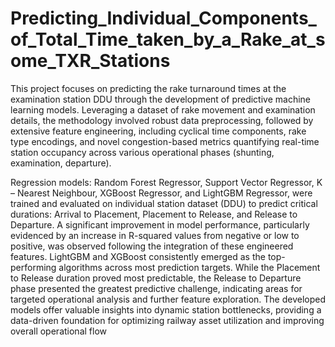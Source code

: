 # Predicting_Individual_Components_of_Total_Time_taken_by_a_Rake_at_some_TXR_Stations


This project focuses on predicting the rake turnaround times at the examination station DDU through the development of predictive machine learning models. Leveraging a dataset of rake movement and examination details, the methodology involved robust data preprocessing, followed by extensive feature engineering, including cyclical time components, rake type encodings, and novel congestion-based metrics quantifying real-time station occupancy across various operational phases (shunting, examination, departure).

Regression models: Random Forest Regressor, Support Vector Regressor, K – Nearest Neighbour, XGBoost Regressor, and LightGBM Regressor, were trained and evaluated on individual station dataset (DDU) to predict critical durations: Arrival to Placement, Placement to Release, and Release to Departure. A significant improvement in model performance, particularly evidenced by an increase in R-squared values from negative or low to positive, was observed following the integration of these engineered features. LightGBM and XGBoost consistently emerged as the top-performing algorithms across most prediction targets. While the Placement to Release duration proved most predictable, the Release to Departure phase presented the greatest predictive challenge, indicating areas for targeted operational analysis and further feature exploration. The developed models offer valuable insights into dynamic station bottlenecks, providing a data-driven foundation for optimizing railway asset utilization and improving overall operational flow
